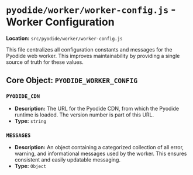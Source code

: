 # `pyodide/worker/worker-config.js` - Worker Configuration

**Location:** `src/pyodide/worker/worker-config.js`

This file centralizes all configuration constants and messages for the Pyodide web worker. This improves maintainability by providing a single source of truth for these values.

## Core Object: `PYODIDE_WORKER_CONFIG`

### `PYODIDE_CDN`
-   **Description:** The URL for the Pyodide CDN, from which the Pyodide runtime is loaded. The version number is part of this URL.
-   **Type:** `string`

### `MESSAGES`
-   **Description:** An object containing a categorized collection of all error, warning, and informational messages used by the worker. This ensures consistent and easily updatable messaging.
-   **Type:** `Object` 